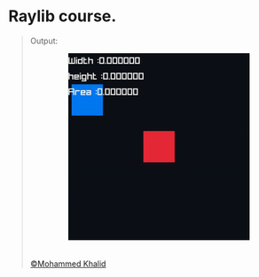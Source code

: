 # Raylib course.

> Output:
> <p align="center">
>   <img src="https://github.com/glULTRA/LearnRaylib/blob/z-Course-Resources/course_res/images/19.gif">
> </p>
> <br>
> <a href="https://github.com/glULTRA" class="btn btn-primary"> &copy;Mohammed Khalid </a>